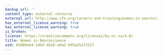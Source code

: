 ```yaml
---
backup_url: ''
content_type: external-resource
external_url: http://www.sfn.org/careers-and-training/women-in-neuroscience
has_external_licence_warning: true
has_external_license_warning: true
is_broken: ''
license: https://creativecommons.org/licenses/by-nc-sa/4.0/
title: Women in Neuroscience
uid: 65088eb4-145d-4b20-a0a2-9d3a25a72217
---
```

